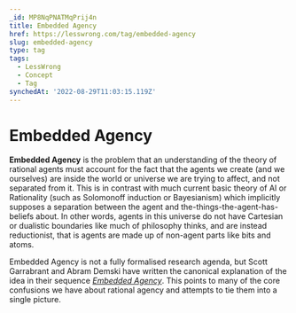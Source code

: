 ```yaml
---
_id: MP8NqPNATMqPrij4n
title: Embedded Agency
href: https://lesswrong.com/tag/embedded-agency
slug: embedded-agency
type: tag
tags:
  - LessWrong
  - Concept
  - Tag
synchedAt: '2022-08-29T11:03:15.119Z'
---
```

# Embedded Agency

**Embedded Agency** is the problem that an understanding of the theory of rational agents must account for the fact that the agents we create (and we ourselves) are inside the world or universe we are trying to affect, and not separated from it. This is in contrast with much current basic theory of AI or Rationality (such as Solomonoff induction or Bayesianism) which implicitly supposes a separation between the agent and the-things-the-agent-has-beliefs about. In other words, agents in this universe do not have Cartesian or dualistic boundaries like much of philosophy thinks, and are instead reductionist, that is agents are made up of non-agent parts like bits and atoms.

Embedded Agency is not a fully formalised research agenda, but Scott Garrabrant and Abram Demski have written the canonical explanation of the idea in their sequence [*Embedded Agency*](https://www.lesswrong.com/s/Rm6oQRJJmhGCcLvxh). This points to many of the core confusions we have about rational agency and attempts to tie them into a single picture.